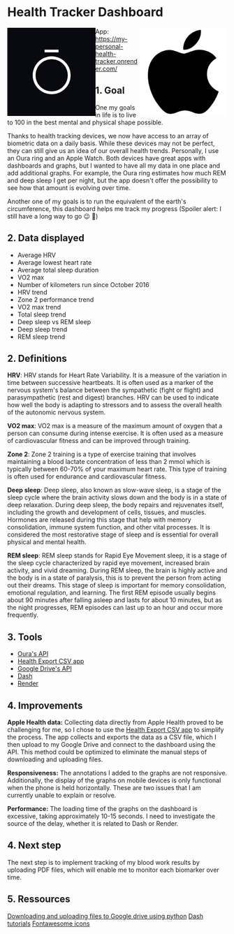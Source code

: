 # Health Tracker Dashboard
<img src="https://github.com/ZakiAbdelwahed/health-tracker-dash-app/blob/main/Readme%20images/oura%20logo.jpg" style="float:left;width:40%;height:40%;"> <img src="https://github.com/ZakiAbdelwahed/health-tracker-dash-app/blob/main/Readme%20images/apple%20logo.png" style="float:right;width:40%;height:40%;">

App: https://my-personal-health-tracker.onrender.com/

## 1. Goal
One my goals in life is to live to 100 in the best mental and physical shape possible.

Thanks to health tracking devices, we now have access to an array of biometric data on a daily basis. While these devices may not be perfect, they can still give us an idea of our overall health trends. Personally, I use an Oura ring and an Apple Watch. Both devices have great apps with dashboards and graphs, but I wanted to have all my data in one place and add additional graphs. For example, the Oura ring estimates how much REM and deep sleep I get per night, but the app doesn't offer the possibility to see how that amount is evolving over time.

Another one of my goals is to run the equivalent of the earth's circumference, this dashboard helps me track my progress (Spoiler alert: I still have a long way to go :wink: :running:)

## 2. Data displayed
- Average HRV
- Average lowest heart rate
- Average total sleep duration
- VO2 max
- Number of kilometers run since October 2016
- HRV trend
- Zone 2 performance trend
- VO2 max trend
- Total sleep trend
- Deep sleep vs REM sleep
- Deep sleep trend
- REM sleep trend

## 2. Definitions
**HRV**: HRV stands for Heart Rate Variability. It is a measure of the variation in time between successive heartbeats. It is often used as a marker of the nervous system's balance between the sympathetic (fight or flight) and parasympathetic (rest and digest) branches. HRV can be used to indicate how well the body is adapting to stressors and to assess the overall health of the autonomic nervous system.

**VO2 max**: VO2 max is a measure of the maximum amount of oxygen that a person can consume during intense exercise. It is often used as a measure of cardiovascular fitness and can be improved through training.

**Zone 2**: Zone 2 training is a type of exercise training that involves maintaining a blood lactate concentration of less than 2 mmol which is typically between 60-70% of your maximum heart rate. This type of training is often used for endurance and cardiovascular fitness.

**Deep sleep**: Deep sleep, also known as slow-wave sleep, is a stage of the sleep cycle where the brain activity slows down and the body is in a state of deep relaxation. During deep sleep, the body repairs and rejuvenates itself, including the growth and development of cells, tissues, and muscles. Hormones are released during this stage that help with memory consolidation, immune system function, and other vital processes. It is considered the most restorative stage of sleep and is essential for overall physical and mental health.

**REM sleep**: REM sleep stands for Rapid Eye Movement sleep, it is a stage of the sleep cycle characterized by rapid eye movement, increased brain activity, and vivid dreaming. During REM sleep, the brain is highly active and the body is in a state of paralysis, this is to prevent the person from acting out their dreams. This stage of sleep is important for memory consolidation, emotional regulation, and learning. The first REM episode usually begins about 90 minutes after falling asleep and lasts for about 10 minutes, but as the night progresses, REM episodes can last up to an hour and occur more frequently.

## 3. Tools
- [Oura's API](https://cloud.ouraring.com/v2/docs)
- [Health Export CSV app](https://apps.apple.com/us/app/health-export-csv/id1477944755)
- [Google Drive's API](https://developers.google.com/drive)
- [Dash](https://dash.plotly.com/)
- [Render](https://render.com/)

## 4. Improvements

**Apple Health data:** Collecting data directly from Apple Health proved to be challenging for me, so I chose to use the [Health Export CSV app](https://apps.apple.com/us/app/health-export-csv/id1477944755) to simplify the process. The app collects and exports the data as a CSV file, which I then upload to my Google Drive and connect to the dashboard using the API. This method could be optimized to eliminate the manual steps of downloading and uploading files. 

**Responsiveness:** The annotations I added to the graphs are not responsive. Additionally, the display of the graphs on mobile devices is only functional when the phone is held horizontally. These are two issues that I am currently unable to explain or resolve.

**Performance:** The loading time of the graphs on the dashboard is excessive, taking approximately 10-15 seconds. I need to investigate the source of the delay, whether it is related to Dash or Render.

## 4. Next step
The next step is to implement tracking of my blood work results by uploading PDF files, which will enable me to monitor each biomarker over time.

## 5. Ressources
[Downloading and uploading files to Google drive using python](https://www.youtube.com/watch?v=Z2kfNx3Cgsk)
[Dash tutorials](https://www.youtube.com/c/charmingdata)
[Fontawesome icons](https://fontawesome.com/v4/icons/)
